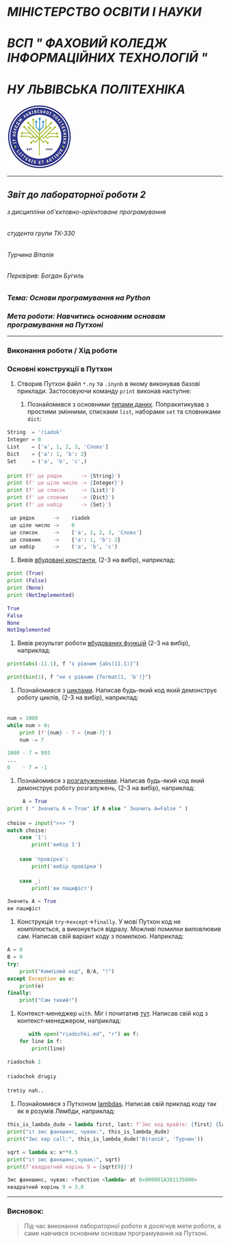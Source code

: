 #               *МІНІСТЕРСТВО ОСВІТИ І НАУКИ*
#       *ВСП " ФАХОВИЙ КОЛЕДЖ ІНФОРМАЦІЙНИХ ТЕХНОЛОГІЙ "*
#                *НУ ЛЬВІВСЬКА ПОЛІТЕХНІКА*

![alt text](https://github.com/Vturchyn/Labs/blob/c00754d8ec38288fd662ce6ce98ddfac22916db7/1_lab_python_program/%D1%84%D0%BE%D1%82%D0%BE%D0%B3%D1%80%D0%B0%D1%84%D1%96%D1%97/logotype.jpg "logotype of ІТ Коледж")


---
##             *Звіт до лабораторної роботи 2*

###### з дисципліни об'єктовно-орієнтоване програмування
######              студента групи _ТК-330_
######                 _Турчина Віталія_
######             Перевірив: _Богдан Бугиль_

### _Тема: Основи програмування на Python_
### _Мета роботи: Навчитись основним основам програмування на Путхоні_


---
### **Виконання роботи** / **Хід роботи**

### Основні конструкції в Путхон

1. Створив Путхон файл `*.пу` та `.iпуnb` в якому виконував базові приклади. Застосовуючи команду `print` виконав наступне:

    1. Познайомився з основними [типами даних](https://docs.python.org/3.10/library/stdtypes.html#numeric-types-int-float-complex). Попракитикував з простими змінними, списками `list`, наборами `set` та словниками `dict`:

```python
String  = 'riadok'
Integer = 0
List    = ['a', 1, 2, 3, 'Слово']
Dict    = {'a': 1, 'b': 2}
Set     = ('a', 'b', 'c',)

print (f' це рядок      -> {String}')
print (f' це ціле число -> {Integer}')
print (f' це список     -> {List}')
print (f' це словник    -> {Dict}')
print (f' це набір      -> {Set}')
```

```python
 це рядок      ->    riadok
 це ціле число ->    0
 це список     ->    ['a', 1, 2, 3, 'Слово']
 це словник    ->    {'a': 1, 'b': 2}
 це набір      ->    ('a', 'b', 'c')
```

   1. Вивів [вбудовані константи](https://docs.python.org/3.10/library/constants.html), (2-3 на вибір), наприклад:
    
```python
print (True)
print (False)
print (None)
print (NotImplemented)
```

```python
True
False
None
NotImplemented
```

   1. Вивів результат роботи [вбудованих функцій](https://docs.python.org/3.10/library/functions.html#func-repr) (2-3 на вибір), наприклад:

```python
print(abs(-11.1), f "є рівним {abs(11.1)}")
```

```python
print(bin(1), f "не є рівним {format(1, 'b')}")
```


   1. Познайомився з [циклами](https://docs.python.org/3.10/reference/compound_stmts.html#the-for-statement). Написав будь-який код який демонструє роботу циклів, (2-3 на вибір), наприклад:

```python

num = 1000
while num > 0:
    print (f'{num} - 7 = {num-7}')
    num -= 7
```

```python
1000 - 7 = 993
...
6    - 7 = -1
```

   1. Познайомився з [розгалуженнями](https://docs.python.org/3.10/reference/compound_stmts.html#the-if-statement). Написав будь-який код який демонструє роботу розгалужень, (2-3 на вибір), наприклад:
    
```python
     A = True
print ( " Значить А = True" if A else " Значить А=False " )

choise = input(">>> ")
match choise:
    case '1':
        print('вибір 1')

    case 'провірка':
        print('вибір провірки')

    case _:
        print('ви пацифіст')
```

```python
Значить А = True
ви пацифіст
```
       
   1. Конструкція `try`->`except`->`finally`. У мові Путхон код не компілюється, а виконується відразу. Можливі помилки виловлювив сам. Написав свій варіант коду з помилкою. Наприклад:
       
```python
A = 0
B = 0
try:
    print("Компілюй код", B/A, "!")
except Exception as e:
    print(e)
finally:
    print("Сам такий!")
```
       
   1. Контекст-менеджер `with`. Міг і почитатив [тут](https://python-scripts.com/contextlib). Написав свій код з контекст-менеджером, наприклад:
  
```python
       with open("riadochki.md", "r") as f:
    for line in f:
        print(line)
```

```python
riadochok 1

riadochok drugiy

tretiy nah..
```
       
   1. Познайомився з Путхоном [lambdas](https://docs.python.org/3.10/reference/expressions.html#lambda). Написав свій приклад коду так як я розумів Лямбди, наприклад:
      
```python
this_is_lambda_dude = lambda first, last: f'Зис код врайте: {first} {last}'
print("іт зис фанкшинс, чувак:", this_is_lambda_dude)
print("Зис хер call:", this_is_lambda_dude('Віталій', 'Турчин'))
```

```python
sqrt = lambda x: x**0.5
print("іт зис фанкшинс,чувак:", sqrt)
print(f'квадратний корінь 9 = {sqrt(9)}')
```

```python
Зис фанкшинс, чувак: <function <lambda> at 0x000001A381135000>
квадратний корінь 9 = 3.0
```

---
### **Висновок**: 
> Під час виконання лабораторної роботи я досягнув мети роботи, а саме навчився основним основам програмування на Путхоні. 
